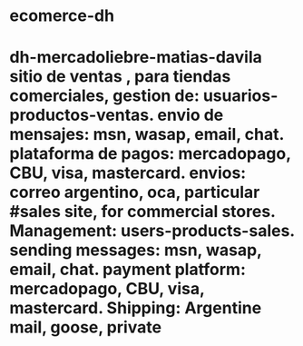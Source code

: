 # ecomerce-dh
# dh-mercadoliebre-matias-davila  sitio de ventas , para tiendas comerciales, gestion de: usuarios-productos-ventas. envio de mensajes: msn, wasap,  email, chat. plataforma de pagos: mercadopago, CBU, visa, mastercard. envios: correo argentino, oca, particular  #sales site, for commercial stores.  Management: users-products-sales.  sending messages: msn, wasap, email, chat.  payment platform: mercadopago, CBU, visa, mastercard.  Shipping: Argentine mail, goose, private
